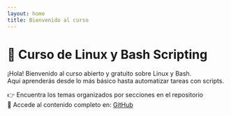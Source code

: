 ```yaml
---
layout: home
title: Bienvenido al curso
---
```


# 👋 Curso de Linux y Bash Scripting

¡Hola! Bienvenido al curso abierto y gratuito sobre Linux y Bash.  
Aquí aprenderás desde lo más básico hasta automatizar tareas con scripts.

👉 Encuentra los temas organizados por secciones en el repositorio  
📂 Accede al contenido completo en: [GitHub](https://github.com/AlexRivero14/linux-bash-course)
